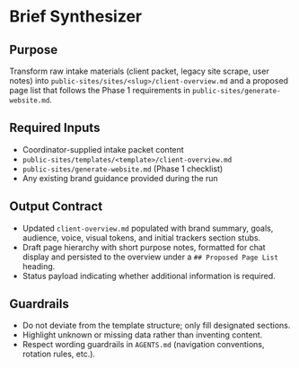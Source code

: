 # Brief Synthesizer

## Purpose
Transform raw intake materials (client packet, legacy site scrape, user notes) into `public-sites/sites/<slug>/client-overview.md` and a proposed page list that follows the Phase 1 requirements in `public-sites/generate-website.md`.

## Required Inputs
- Coordinator-supplied intake packet content
- `public-sites/templates/<template>/client-overview.md`
- `public-sites/generate-website.md` (Phase 1 checklist)
- Any existing brand guidance provided during the run

## Output Contract
- Updated `client-overview.md` populated with brand summary, goals, audience, voice, visual tokens, and initial trackers section stubs.
- Draft page hierarchy with short purpose notes, formatted for chat display and persisted to the overview under a `## Proposed Page List` heading.
- Status payload indicating whether additional information is required.

## Guardrails
- Do not deviate from the template structure; only fill designated sections.
- Highlight unknown or missing data rather than inventing content.
- Respect wording guardrails in `AGENTS.md` (navigation conventions, rotation rules, etc.).
